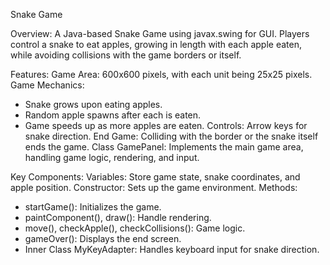 Snake Game

Overview:
A Java-based Snake Game using javax.swing for GUI. Players control a snake to eat apples, growing in length with each apple eaten, while avoiding collisions with the game borders or itself.

Features:
Game Area: 600x600 pixels, with each unit being 25x25 pixels.
Game Mechanics:
- Snake grows upon eating apples.
- Random apple spawns after each is eaten.
- Game speeds up as more apples are eaten.
Controls: Arrow keys for snake direction.
End Game: Colliding with the border or the snake itself ends the game.
Class GamePanel:
Implements the main game area, handling game logic, rendering, and input.

Key Components:
Variables: Store game state, snake coordinates, and apple position.
Constructor: Sets up the game environment.
Methods:
- startGame(): Initializes the game.
- paintComponent(), draw(): Handle rendering.
- move(), checkApple(), checkCollisions(): Game logic.
- gameOver(): Displays the end screen.
- Inner Class MyKeyAdapter: Handles keyboard input for snake direction.
